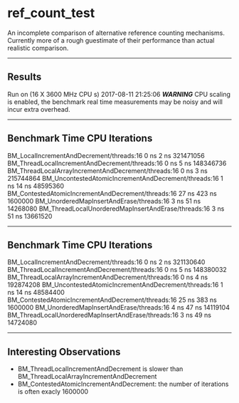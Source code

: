 # ref_count_test
An incomplete comparison of alternative reference counting mechanisms. Currently more of a rough guestimate of their performance than actual realistic comparison.

-----
## Results
Run on (16 X 3600 MHz CPU s)
2017-08-11 21:25:06
***WARNING*** CPU scaling is enabled, the benchmark real time measurements may be noisy and will incur extra overhead.

--------------------------------------------------------------------------------------------
Benchmark                                                     Time           CPU Iterations
--------------------------------------------------------------------------------------------
BM_LocalIncrementAndDecrement/threads:16                      0 ns          2 ns  321471056
BM_ThreadLocalIncrementAndDecrement/threads:16                0 ns          5 ns  148346736
BM_ThreadLocalArrayIncrementAndDecrement/threads:16           0 ns          3 ns  215744864
BM_UncontestedAtomicIncrementAndDecrement/threads:16          1 ns         14 ns   48595360
BM_ContestedAtomicIncrementAndDecrement/threads:16           27 ns        423 ns    1600000
BM_UnorderedMapInsertAndErase/threads:16                      3 ns         51 ns   14268080
BM_ThreadLocalUnorderedMapInsertAndErase/threads:16           3 ns         51 ns   13661520

--------------------------------------------------------------------------------------------
Benchmark                                                     Time           CPU Iterations
--------------------------------------------------------------------------------------------
BM_LocalIncrementAndDecrement/threads:16                      0 ns          2 ns  321130640
BM_ThreadLocalIncrementAndDecrement/threads:16                0 ns          5 ns  148380032
BM_ThreadLocalArrayIncrementAndDecrement/threads:16           0 ns          4 ns  192874208
BM_UncontestedAtomicIncrementAndDecrement/threads:16          1 ns         14 ns   48584400
BM_ContestedAtomicIncrementAndDecrement/threads:16           25 ns        383 ns    1600000
BM_UnorderedMapInsertAndErase/threads:16                      4 ns         47 ns   14119104
BM_ThreadLocalUnorderedMapInsertAndErase/threads:16           3 ns         49 ns   14724080

----

## Interesting Observations

* BM_ThreadLocalIncrementAndDecrement is slower than BM_ThreadLocalArrayIncrementAndDecrement
* BM_ContestedAtomicIncrementAndDecrement: the number of iterations is often exacly 1600000

